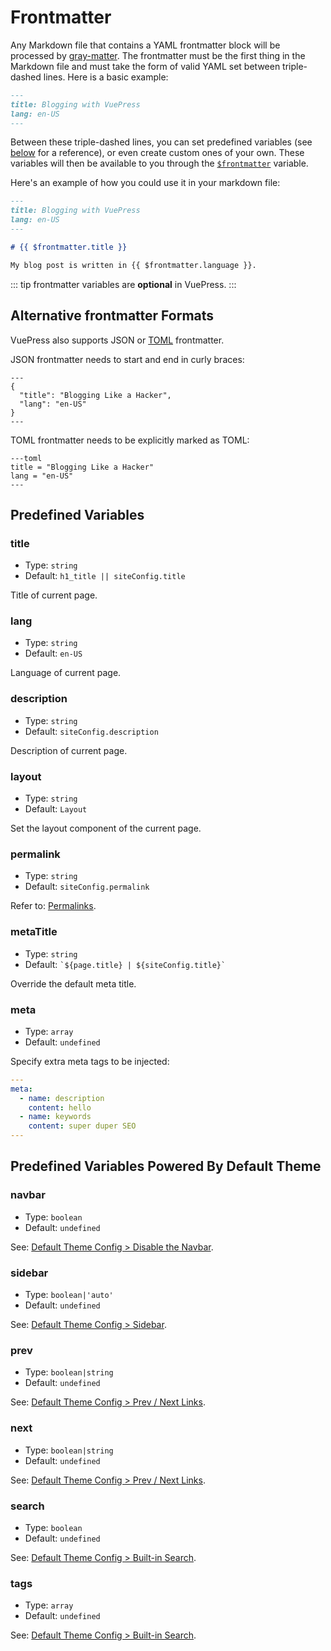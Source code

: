 # Frontmatter

Any Markdown file that contains a YAML frontmatter block will be processed by [gray-matter](https://github.com/jonschlinkert/gray-matter). The frontmatter must be the first thing in the Markdown file and must take the form of valid YAML set between triple-dashed lines. Here is a basic example:

```markdown
---
title: Blogging with VuePress
lang: en-US
---
```

Between these triple-dashed lines, you can set predefined variables (see [below](#predefined-variables) for a reference), or even create custom ones of your own. These variables will then be available to you through the  <code>[$frontmatter](./global-computed.md#frontmatter)</code> variable.

Here's an example of how you could use it in your markdown file:

```markdown
---
title: Blogging with VuePress
lang: en-US
---

# {{ $frontmatter.title }}

My blog post is written in {{ $frontmatter.language }}.
```



::: tip
frontmatter variables are **optional** in VuePress.
:::

## Alternative frontmatter Formats

VuePress also supports JSON or [TOML](https://github.com/toml-lang/toml) frontmatter.

JSON frontmatter needs to start and end in curly braces:

```
---
{
  "title": "Blogging Like a Hacker",
  "lang": "en-US"
}
---
```

TOML frontmatter needs to be explicitly marked as TOML:

```
---toml
title = "Blogging Like a Hacker"
lang = "en-US"
---
```


## Predefined Variables

### title

- Type: `string`
- Default: `h1_title || siteConfig.title`

Title of current page.

### lang

- Type: `string`
- Default: `en-US`

Language of current page.

### description

- Type: `string`
- Default: `siteConfig.description`

Description of current page.

### layout

- Type: `string`
- Default: `Layout`

Set the layout component of the current page.

### permalink

- Type: `string`
- Default: `siteConfig.permalink`

Refer to: [Permalinks](./permalinks.md).

### metaTitle

- Type: `string`
- Default: <code>\`${page.title} | ${siteConfig.title}\`</code>

Override the default meta title.

### meta

- Type: `array`
- Default: `undefined`

Specify extra meta tags to be injected:

``` yaml
---
meta:
  - name: description
    content: hello
  - name: keywords
    content: super duper SEO
---
```

## Predefined Variables Powered By Default Theme

### navbar

- Type: `boolean`
- Default: `undefined`

See: [Default Theme Config > Disable the Navbar](../theme/default-theme-config.md#disable-the-navbar).

### sidebar

- Type: `boolean|'auto'`
- Default: `undefined`

See: [Default Theme Config > Sidebar](../theme/default-theme-config.md#sidebar).

### prev

- Type: `boolean|string`
- Default: `undefined`

See: [Default Theme Config > Prev / Next Links](../theme/default-theme-config.md#prev-next-links).

### next

- Type: `boolean|string`
- Default: `undefined`

See: [Default Theme Config > Prev / Next Links](../theme/default-theme-config.md#prev-next-links).

### search

- Type: `boolean`
- Default: `undefined`

See: [Default Theme Config > Built-in Search](../theme/default-theme-config.html#built-in-search).

### tags

- Type: `array`
- Default: `undefined`

See: [Default Theme Config > Built-in Search](../theme/default-theme-config.html#built-in-search).
